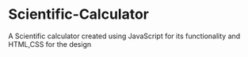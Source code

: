 # Scientific-Calculator
A Scientific calculator created using JavaScript for its functionality and HTML,CSS for the design
